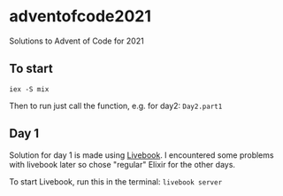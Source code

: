 # adventofcode2021

Solutions to Advent of Code for 2021

## To start

`iex -S mix`

Then to run just call the function, e.g. for day2:
`Day2.part1`

## Day 1

Solution for day 1 is made using [Livebook](https://livebook.dev/). I encountered some problems with livebook later so chose "regular" Elixir for the other days.

To start Livebook, run this in the terminal:
`livebook server`
